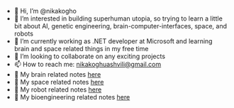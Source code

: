 - 👋 Hi, I’m @nikakogho
- 👀 I’m interested in building superhuman utopia, so trying to learn a little bit about AI, genetic engineering, brain-computer-interfaces, space, and robots
- 🌱 I’m currently working as .NET developer at Microsoft and learning brain and space related things in my free time
- 💞️ I’m looking to collaborate on any exciting projects
- 📫 How to reach me: nikakoghuashvili@gmail.com
- 🧠 My brain related notes [here](https://publish.obsidian.md/nikakogho-neuroscience)
- 🚀 My space related notes [here](https://publish.obsidian.md/nikakogho-space)
- 🤖 My robot related notes [here](https://publish.obsidian.md/nikakogho-robots)
- 🧬 My bioengineering related notes [here](https://publish.obsidian.md/nikakogho-bioengineering)
